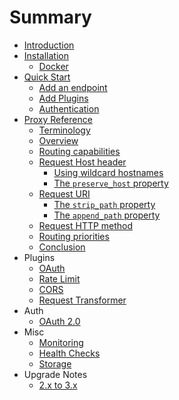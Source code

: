 # Summary

* [Introduction](README.md)
* [Installation](install/README.md)
    * [Docker](install/docker.md)
* [Quick Start](quick_start/READMME.md)
    * [Add an endpoint](quick_start/add_endpoint.md)
    * [Add Plugins](quick_start/add_plugins.md)
    * [Authentication](quick_start/add_auth.md)
* [Proxy Reference](proxy/README.md)
    * [Terminology](proxy/terminology.md)
    * [Overview](proxy/overview.md)
    * [Routing capabilities](proxy/routing_capabilities.md)
    * [Request Host header](proxy/request_host_header.md)
        * [Using wildcard hostnames](proxy/wildcard_hostnames.md)
        * [The `preserve_host` property](proxy/preserve_host_property.md)
    * [Request URI](proxy/request_uri.md)
        * [The `strip_path` property](proxy/strip_uri_property.md)
        * [The `append_path` property](proxy/append_uri_property.md)
    * [Request HTTP method](proxy/request_http_method.md)
    * [Routing priorities](proxy/routing_priorities.md)
    * [Conclusion](proxy/conclusion.md)
* Plugins
    * [OAuth](plugins/oauth.md)
    * [Rate Limit](plugins/rate_limit.md)
    * [CORS](plugins/cors.md)
    * [Request Transformer](plugins/request_transformer.md)
* Auth
    * [OAuth 2.0](auth/oauth.md)
* Misc
    * [Monitoring](misc/monitoring.md)
    * [Health Checks](misc/health_checks.md)
    * [Storage](misc/storage.md)
* Upgrade Notes
    * [2.x to 3.x](upgrade/3x.md)
